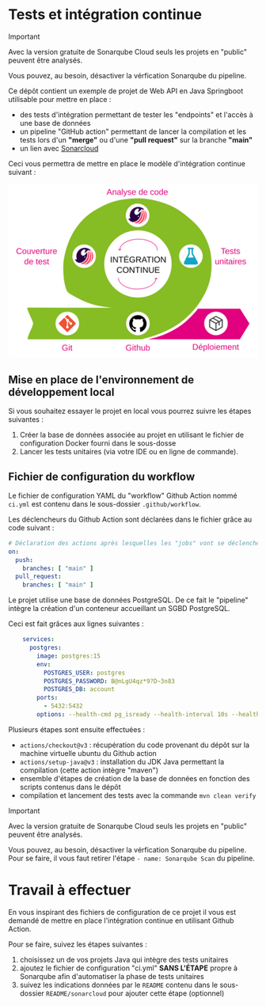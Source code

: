 # Tests et intégration continue

> [!IMPORTANT]  
> Avec la version gratuite de Sonarqube Cloud seuls les projets en "public" peuvent être analysés.
>
> Vous pouvez, au besoin, désactiver la vérfication Sonarqube du pipeline.

Ce dépôt contient un exemple de projet de Web API en Java Springboot utilisable pour mettre en place :
- des tests d'intégration permettant de tester les "endpoints" et l'accès à une base de données
- un pipeline "GitHub action" permettant de lancer la compilation et les tests lors d'un **"merge"** ou d'une **"pull request"** sur la branche **"main"**
- un lien avec [Sonarcloud](https://sonarcloud.io/)

Ceci vous permettra de mettre en place le modèle d'intégration continue suivant :

![Schéma de principe de fonctionnement du CI avec Github et Sonarqube](./ci.svg)

## Mise en place de l'environnement de développement local

Si vous souhaitez essayer le projet en local vous pourrez suivre les étapes suivantes :
1. Créer la base de données associée au projet en utilisant le fichier de configuration Docker fourni dans le sous-dosse
2. Lancer les tests unitaires (via votre IDE ou en ligne de commande).

## Fichier de configuration du workflow

Le fichier de configuration YAML du "workflow" Github Action nommé `ci.yml` est contenu dans le sous-dossier `.github/workflow`.

Les déclencheurs du Github Action sont déclarées dans le fichier grâce au code suivant :
```yml
# Déclaration des actions après lesquelles les "jobs" vont se déclencher
on:
  push:
    branches: [ "main" ]
  pull_request:
    branches: [ "main" ]
```

Le projet utilise une base de données PostgreSQL. De ce fait le "pipeline" intègre la création d'un conteneur accueillant un SGBD PostgreSQL.

Ceci est fait grâces aux lignes suivantes :
```yml
    services:
      postgres:
        image: postgres:15
        env:
          POSTGRES_USER: postgres
          POSTGRES_PASSWORD: B@nLgU4qz*9?D~3n83
          POSTGRES_DB: account
        ports:
          - 5432:5432
        options: --health-cmd pg_isready --health-interval 10s --health-timeout 5s --health-retries 5
```

Plusieurs étapes sont ensuite effectuées :
- `actions/checkout@v3` : récupération du code provenant du dépôt sur la machine virtuelle ubuntu du Github action
- `actions/setup-java@v3` : installation du JDK Java permettant la compilation (cette action intègre "maven")
- ensemble d'étapes de création de la base de données en fonction des scripts contenus dans le dépôt
- compilation et lancement des tests avec la commande `mvn clean verify`

> [!IMPORTANT]  
> Avec la version gratuite de Sonarqube Cloud seuls les projets en "public" peuvent être analysés.
>
> Vous pouvez, au besoin, désactiver la vérfication Sonarqube du pipeline.
> Pour se faire, il vous faut retirer l'étape `- name: Sonarqube Scan` du pipeline.

# Travail à effectuer

En vous inspirant des fichiers de configuration de ce projet il vous est demandé de mettre en place l'intégration continue en utilisant Github Action.

Pour se faire, suivez les étapes suivantes :
1. choisissez un de vos projets Java qui intègre des tests unitaires
2. ajoutez le fichier de configuration "ci.yml" **SANS L'ÉTAPE** propre à Sonarqube afin d'automatiser la phase de tests unitaires
3. suivez les indications données par le `README` contenu dans le sous-dossier `README/sonarcloud` pour ajouter cette étape (optionnel)

